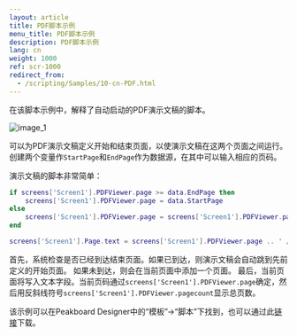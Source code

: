 ```yaml
---
layout: article
title: PDF脚本示例
menu_title: PDF脚本示例
description: PDF脚本示例
lang: cn
weight: 1000
ref: scr-1000
redirect_from:
  - /scripting/Samples/10-cn-PDF.html
---
```

在该脚本示例中，解释了自动启动的PDF演示文稿的脚本。


![image_1](/assets/images/scripting/Scripting_Beispiele/PDF.png)

可以为PDF演示文稿定义开始和结束页面，以使演示文稿在这两个页面之间运行。
创建两个变量作`StartPage`和`EndPage`作为数据源，在其中可以输入相应的页码。

演示文稿的脚本非常简单：

```lua
if screens['Screen1'].PDFViewer.page >= data.EndPage then
	screens['Screen1'].PDFViewer.page = data.StartPage
else
	screens['Screen1'].PDFViewer.page = screens['Screen1'].PDFViewer.page + 1
end

screens['Screen1'].Page.text = screens['Screen1'].PDFViewer.page .. ' / ' .. screens['Screen1'].PDFViewer.pagecount

```

首先，系统检查是否已经到达结束页面。如果已到达，则演示文稿会自动跳到先前定义的开始页面。
如果未到达，则会在当前页面中添加一个页面。
最后，当前页面将写入文本字段。当前页码通过`screens['Screen1'].PDFViewer.page`确定，然后用反斜线符号`screens['Screen1'].PDFViewer.pagecount`显示总页数。

该示例可以在Peakboard Designer中的“模板”->“脚本”下找到，也可以通过此[链接](https://github.com/Peakboard/CoolStuff/raw/master/Scripts/PDF%20Viewer/PDF%20Viewer.pbmx)下载。
